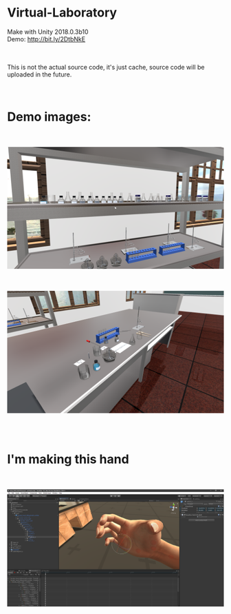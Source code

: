 # Virtual-Laboratory
Make with Unity 2018.0.3b10
<br>
Demo: http://bit.ly/2DtbNkE

<br><br>
This is not the actual source code, it's just cache, source code will be uploaded in the future.
<br><br><br>
# Demo images:
<br><br>
<kbd>
![](demo1.png)
  </kbd>

<br><br>
<kbd>
![](demo2.png)
  </kbd>
<br>


<br><br>
# I'm making this hand
<br><br>
<kbd>
![](handdemo.png)
  </kbd>
<br>

